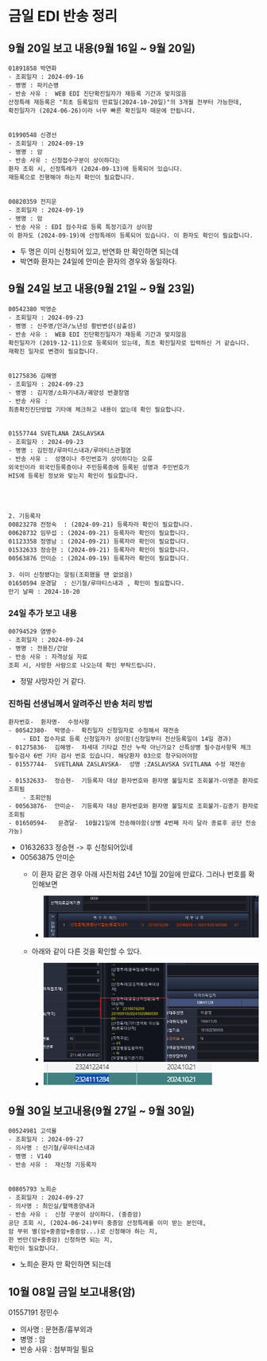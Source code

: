 

# 금일 EDI 반송 정리
## 9월 20일 보고 내용(9월 16일 ~ 9월 20일)
```
01891858 박연화
- 조회일자 : 2024-09-16
- 병명 : 파키슨병
- 반송 사유 :  WEB EDI 진단확진일자가 재등록 기간과 맞지않음
산정특례 재등록은 "최초 등록일의 만료일(2024-10-20일)"의 3개월 전부터 가능한데, 
확진일자가 (2024-06-26)이라 너무 빠른 확진일자 때문에 안됩니다.


01990548 신경선
- 조회일자 : 2024-09-19
- 병명 : 암
- 반송 사유 : 신청접수구분이 상이하다는 
환자 조회 시, 신정특례가 (2024-09-13)에 등록되어 있습니다.
재등록으로 진행해야 하는지 확인이 필요합니다.


00820359 전지운
- 조회일자 : 2024-09-19
- 병명 : 암
- 반송 사유 : EDI 점수자료 등록 특정기호가 상이함
이 환자도 (2024-09-19)에 산정특례이 등록되어 있습니다. 이 환자도 확인이 필요합니다.
``` 
- 두 명은 이미 신청되어 있고, 반연화 만 확인하면 되는데
- 박연화 환자는 24일에 안미순 환자의 경우와 동일하다.


## 9월 24일 보고 내용(9월 21일 ~ 9월 23일)
```
00542380 박영순
- 조회일자 : 2024-09-23
- 병명 : 신주영/안과/노년성 황반변성(삼출성)
- 반송 사유 :  WEB EDI 진단확진일자가 재등록 기간과 맞지않음
확진일자가 (2019-12-11)으로 등록되어 있는데, 최초 확진일자로 입력하신 거 같습니다.
재확진 일자로 변경이 필요합니다.


01275836 김해영
- 조회일자 : 2024-09-23
- 병명 : 김지영/소화기내과/궤양성 번결장염
- 반송 사유 :  
최종확진진단방법 기타에 체크하고 내용이 없는데 확인 필요합니다.


01557744 SVETLANA ZASLAVSKA
- 조회일자 : 2024-09-23
- 병명 : 김민정/루마티스내과/루마티스관절염
- 반송 사유 :  성명이나 주민번호가 상이하다는 오류
외국인이라 외국인등록증이나 주민등록증에 등록된 성명과 주민번호가 
HIS에 등록된 정보와 맞는지 확인이 필요합니다.




2. 기등록자
00823278 전정숙  : (2024-09-21) 등록자라 확인이 필요합니다.
00628732 임무섭 : (2024-09-21) 등록자라 확인이 필요합니다.
01123358 정영남 : (2024-09-21) 등록자라 확인이 필요합니다.
01532633 정승현 : (2024-09-21) 등록자라 확인이 필요합니다.
00563876 안미순 : (2024-09-19) 등록자라 확인이 필요합니다.

3. 이미 신청됐다는 알림(조회했을 땐 없었음)
01650594 문경달  : 신기철/루마티스내과 , 확인이 필요합니다.
만기 날짜 : 2024-10-20
```



### 24일 추가 보고 내용
```
00794529 염병수
- 조회일자 : 2024-09-24
- 병명 : 전용진/간암
- 반송 사유 : 자격상실 자료
조회 시, 사망한 사람으로 나오는데 확인 부탁드립니다.
```
- 정말 사망자인 거 같다.



### 진하림 선생님께서 알려주신 반송 처리 방법
```
환자번호-  환자명-  수정사항
- 00542380-  박영순-  확진일자 신청일자로 수정해서 재전송
    - EDI 접수자료 등록 신청일자가 상이함(신청일부터 전산등록일이 14일 경과)
- 01275836-  김해영-  차세대 기타값 전산 누락 아닌가요? 산특상병 필수검사항목 체크 필수검사 6번 기타 검사 번호 있습니다. 해당환자 03으로 청구되어야함
- 01557744-  SVETLANA ZASLAVSKA-  성명 :ZASLAVSKA SVITLANA 수정 재전송

- 01532633-  정승현-  기등록자 대상 환자번호와 환자명 불일치로 조회불가-이명준 환자로조회됨
    - 조회안됨
- 00563876-  안미순-  기등록자 대상 환자번호와 환자명 불일치로 조회불가-김종기 환자로 조회됨
- 01650594-   문경달-  10월21일에 전송해야함(상병 4번째 자리 달라 종료후 공단 전송가능)

```

- 01632633 정승현 -> 후 신청되어있네
- 00563875 안미순 
    - 이 환자 같은 경우 아래 사진처럼 24년 10월 20일에 만료다. 그러나 번호를 확인해보면 
        - ![alt text](image-2.png)

    - 아래와 같이 다른 것을 확인할 수 있다.
        - ![alt text](image.png)
        - ![alt text](image-1.png)


## 9월 30일 보고내용(9월 27일 ~ 9월 30일)
```
00524981 고석율
- 조회일자 : 2024-09-27
- 의사명 : 신기철/루마티스내과
- 병명 : V140
- 반송 사유 :  재신청 기등록자


00805793 노희순
- 조회일자 : 2024-09-27
- 의사명 : 최인실/혈액종양내과
- 반송 사유 :  신청 구분이 상이하다. (중증암)
공단 조회 시, (2024-06-24)부터 중증암 산정특례를 이미 받는 분인데,
암 부위 별(암+중증암+중증암...)로 신청해야 하는 지, 
한 번만(암+중증암) 신청하면 되는 지,
확인이 필요합니다.
```

- 노희순 환자 만 확인하면 되는데


## 10월 08일 금일 보고내용(암)
01557191 정민수
- 의사명 : 문현종/흉부외과
- 병명 : 암
- 반송 사유 : 첨부파일 필요




